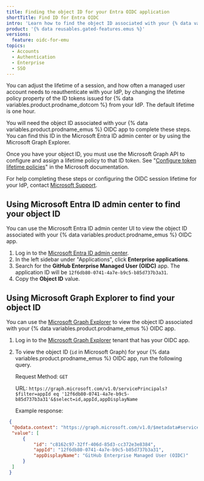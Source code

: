 ```yaml
---
title: Finding the object ID for your Entra OIDC application
shortTitle: Find ID for Entra OIDC
intro: 'Learn how to find the object ID associated with your {% data variables.product.prodname_emus %} OIDC app.'
product: '{% data reusables.gated-features.emus %}'
versions:
  feature: oidc-for-emu
topics:
  - Accounts
  - Authentication
  - Enterprise
  - SSO
---
```


You can adjust the lifetime of a session, and how often a managed user account needs to reauthenticate with your IdP, by changing the lifetime policy property of the ID tokens issued for {% data variables.product.prodname_dotcom %} from your IdP. The default lifetime is one hour.  

You will need the object ID associated with your {% data variables.product.prodname_emus %} OIDC app to complete these steps. You can find this ID in the Microsoft Entra ID admin center or by using the Microsoft Graph Explorer.

Once you have your object ID, you must use the Microsoft Graph API to configure and assign a lifetime policy to that ID token. See "[Configure token lifetime policies](https://learn.microsoft.com/en-us/entra/identity-platform/configure-token-lifetimes#create-a-policy-and-assign-it-to-a-service-principal)" in the Microsoft documentation.

For help completing these steps or configuring the OIDC session lifetime for your IdP, contact [Microsoft Support](https://support.microsoft.com/).

## Using Microsoft Entra ID admin center to find your object ID

You can use the Microsoft Entra ID admin center UI to view the object ID associated with your {% data variables.product.prodname_emus %} OIDC app.

1. Log in to the [Microsoft Entra ID admin center](https://entra.microsoft.com/).
1. In the left sidebar under "Applications", click **Enterprise applications**.
1. Search for the **GitHub Enterprise Managed User (OIDC)** app. The application ID will be `12f6db80-0741-4a7e-b9c5-b85d737b3a31`.
1. Copy the **Object ID** value.

## Using Microsoft Graph Explorer to find your object ID

You can use the [Microsoft Graph Explorer](https://developer.microsoft.com/en-us/graph/graph-explorer) to view the object ID associated with your {% data variables.product.prodname_emus %} OIDC app.

1. Log in to the [Microsoft Graph Explorer](https://developer.microsoft.com/en-us/graph/graph-explorer) tenant that has your OIDC app.
1. To view the object ID (`id` in Microsoft Graph) for your {% data variables.product.prodname_emus %} OIDC app, run the following query.

   Request Method: `GET`
  
   URL:
   `https://graph.microsoft.com/v1.0/servicePrincipals?$filter=appId eq '12f6db80-0741-4a7e-b9c5-b85d737b3a31'&$select=id,appId,appDisplayName`

   Example response:

  ```json
   {
    "@odata.context": "https://graph.microsoft.com/v1.0/$metadata#servicePrincipals(id,appId,appDisplayName)",
    "value": [
        {
            "id": "c8162c97-32ff-406d-85d3-cc372e3e8384",
            "appId": "12f6db80-0741-4a7e-b9c5-b85d737b3a31",
            "appDisplayName": "GitHub Enterprise Managed User (OIDC)"
        }
    ]
   }
  ```
